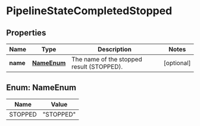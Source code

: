 # PipelineStateCompletedStopped

## Properties
Name | Type | Description | Notes
------------ | ------------- | ------------- | -------------
**name** | [**NameEnum**](#NameEnum) | The name of the stopped result (STOPPED). |  [optional]

<a name="NameEnum"></a>
## Enum: NameEnum
Name | Value
---- | -----
STOPPED | &quot;STOPPED&quot;
